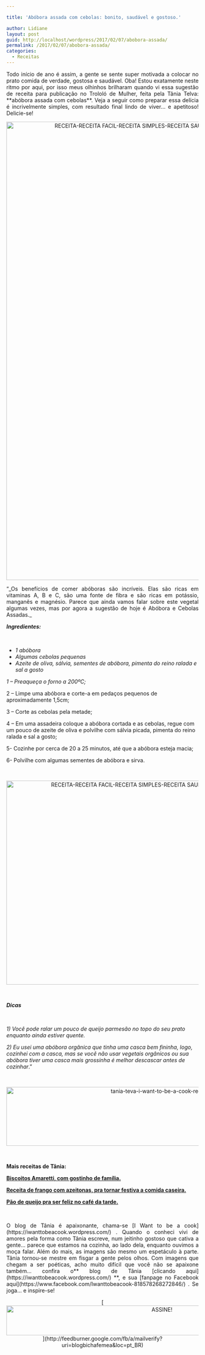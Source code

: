 ```yaml
---

title: 'Abóbora assada com cebolas: bonito, saudável e gostoso.'

author: Lidiane
layout: post
guid: http://localhost/wordpress/2017/02/07/abobora-assada/
permalink: /2017/02/07/abobora-assada/
categories:
  - Receitas
---
```

<p align="justify">
  Todo início de ano é assim, a gente se sente super motivada a colocar no prato comida de verdade, gostosa e saudável. Oba! Estou exatamente neste ritmo por aqui, por isso meus olhinhos brilharam quando vi essa sugestão de receita para publicação no Trololó de Mulher, feita pela Tânia Telva: **abóbora assada com cebolas**. Veja a seguir como preparar essa delícia é incrivelmente simples, com resultado final lindo de viver… e apetitoso! Delicie-se!
</p>

<p align="center">
  <img class="alignnone size-full wp-image-13445" src="http://www.trololodemulher.com.br/blog/wp-content/uploads/2017/02/RECEITA-RECEITA-FACIL-RECEITA-SIMPLES-RECEITA-SAUDAVEL-ABOBORA-ASSADA.jpg" alt="RECEITA-RECEITA FACIL-RECEITA SIMPLES-RECEITA SAUDAVEL-ABOBORA ASSADA" width="800" height="1200" />
</p>

<p align="justify">
  “_Os benefícios de comer abóboras são incríveis. Elas são ricas em vitaminas A, B e C, são uma fonte de fibra e são ricas em potássio, manganês e magnésio. Parece que ainda vamos falar sobre este vegetal algumas vezes, mas por agora a sugestão de hoje é Abóbora e Cebolas Assadas._
</p>

**_Ingredientes:_**

&nbsp;

  * _1 abóbora_ 
  * _Algumas cebolas pequenas_ 
  * _Azeite de oliva, sálvia, sementes de abóbora, pimenta do reino ralada e sal a gosto_

_1 – Preaqueça o forno a 200ºC;_

2 – Limpe uma abóbora e corte-a em pedaços pequenos de aproximadamente 1,5cm;

3 – Corte as cebolas pela metade;

4 – Em uma assadeira coloque a abóbora cortada e as cebolas, regue com um pouco de azeite de oliva e polvilhe com sálvia picada, pimenta do reino ralada e sal a gosto;

5- Cozinhe por cerca de 20 a 25 minutos, até que a abóbora esteja macia;

6- Polvilhe com algumas sementes de abóbora e sirva.

&nbsp;

<p align="center">
  <img class="alignnone size-full wp-image-13446" src="http://www.trololodemulher.com.br/blog/wp-content/uploads/2017/02/RECEITA-RECEITA-FACIL-RECEITA-SIMPLES-RECEITA-SAUDAVEL-ABOBORA-ASSADA2.jpg" alt="RECEITA-RECEITA FACIL-RECEITA SIMPLES-RECEITA SAUDAVEL-ABOBORA ASSADA[2]" width="800" height="534" />
</p>

&nbsp;

**_Dicas_**

&nbsp;

_1) Você pode ralar um pouco de queijo parmesão no topo do seu prato enquanto ainda estiver quente._

_2) Eu usei uma abóbora orgânica que tinha uma casca bem fininha, logo, cozinhei com a casca, mas se você não usar vegetais orgânicos ou sua abóbora tiver uma casca mais grossinha é melhor descascar antes de cozinhar_.”

&nbsp;

<p align="center">
  <img class="alignnone size-full wp-image-13037" src="http://www.trololodemulher.com.br/blog/wp-content/uploads/2016/10/TANIA-TEVA-I-WANT-TO-BE-A-COOK-RECEITAS.jpg" alt="tania-teva-i-want-to-be-a-cook-receitas" width="800" height="154" />
</p>

&nbsp;

**Mais receitas de Tânia:**

[**Biscoitos Amaretti, com gostinho de família.**](http://www.trololodemulher.com.br/2016/11/23/biscoitos-amaretti-com-gostinho-de-familia/) 

[**Receita de frango com azeitonas, pra tornar festiva a comida caseira.**](http://www.trololodemulher.com.br/2016/11/18/receita-de-frango/) 

[**Pão de queijo pra ser feliz no café da tarde.**](http://www.trololodemulher.com.br/2016/11/08/pao-de-queijo/) 

&nbsp;

<p align="justify">
  O blog de Tânia é apaixonante, chama-se [I Want to be a cook](https://iwanttobeacook.wordpress.com/) . Quando o conheci vivi de amores pela forma como Tânia escreve, num jeitinho gostoso que cativa a gente… parece que estamos na cozinha, ao lado dela, enquanto ouvimos a moça falar. Além do mais, as imagens são mesmo um espetáculo à parte. Tânia tornou-se mestre em fisgar a gente pelos olhos. Com imagens que chegam a ser poéticas, acho muito difícil que você não se apaixone também… confira o** blog de Tânia [clicando aqui](https://iwanttobeacook.wordpress.com/) **, e sua [fanpage no Facebook aqui](https://www.facebook.com/Iwanttobeacook-818578268272846/) . Se joga… e inspire-se!
</p>

<p align="center">
  [<img class="alignnone size-full wp-image-10439" src="http://www.trololodemulher.com.br/blog/wp-content/uploads/2014/09/ASSINE.png" alt="ASSINE!" width="800" height="78" />](http://feedburner.google.com/fb/a/mailverify?uri=blogbichafemea&loc=pt_BR) 
</p>